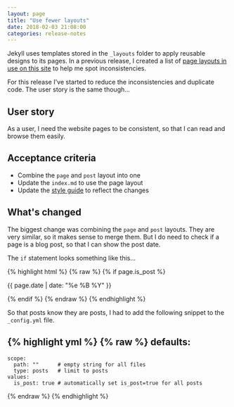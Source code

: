 ```yaml
---
layout: page  
title: "Use fewer layouts"
date: 2018-02-03 21:08:00  
categories: release-notes
---
```


Jekyll uses templates stored in the `_layouts` folder to apply reusable designs to its pages. In a previous release, I created a list of [page layouts in use on this site](../add-a-list-of-page-layouts) to help me spot inconsistencies.

For this release I've started to reduce the inconsistencies and duplicate code. The user story is the same though…

## User story

As a user, I need the website pages to be consistent, so that I can read and browse them easily.

## Acceptance criteria

- Combine the `page` and `post` layout into one
- Update the `index.md` to use the page layout
- Update the [style guide](http://www.benjystanton.co.uk/style-guide/#layout-templates) to reflect the changes

## What's changed

The biggest change was combining the `page` and `post` layouts. They are very similar, so it makes sense to merge them. But I do need to check if a page is a blog post, so that I can show the post date.

The `if` statement looks something like this…

{% highlight html %}
{% raw %}
{% if page.is_post %}
<p class="text-small">{{ page.date | date: "%e %B %Y" }}</p>
{% endif %}
{% endraw %}
{% endhighlight %}

So that posts know they are posts, I had to add the following snippet to the `_config.yml` file.

{% highlight yml %}
{% raw %}
defaults:
  -
    scope:
      path: ""      # empty string for all files
      type: posts   # limit to posts
    values:
      is_post: true # automatically set is_post=true for all posts
{% endraw %}
{% endhighlight %}
